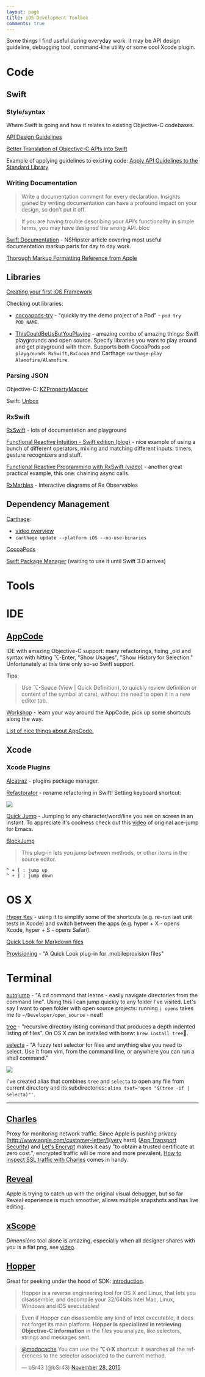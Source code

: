 ```yaml
---
layout: page
title: iOS Development Toolbox
comments: true
---
```


Some things I find useful during everyday work: it may be API design guideline, debugging tool, command-line utility or some cool Xcode plugin.

# Code

## Swift

### Style/syntax
Where Swift is going and how it relates to existing Objective-C codebases.

[API Design Guidelines](https://swift.org/documentation/api-design-guidelines.html)

[Better Translation of Objective-C APIs Into Swift](https://github.com/apple/swift-evolution/blob/master/proposals/0005-objective-c-name-translation.md)

Example of applying guidelines to existing code: 
[Apply API Guidelines to the Standard Library](https://github.com/apple/swift-evolution/blob/master/proposals/0006-apply-api-guidelines-to-the-standard-library.md)

### Writing Documentation

> Write a documentation comment for every declaration. Insights gained by writing documentation can have a profound impact on your design, so don’t put it off.

> If you are having trouble describing your API’s functionality in simple terms, you may have designed the wrong API.
bloc

[Swift Documentation](http://nshipster.com/swift-documentation/) - NSHipster article covering most useful documentation markup parts for day to day work.

[Thorough Markup Formatting Reference from Apple](https://developer.apple.com/library/mac/documentation/Xcode/Reference/xcode_markup_formatting_ref/)


## Libraries

[Creating your first iOS Framework](https://robots.thoughtbot.com/creating-your-first-ios-framework)

Checking out libraries:

- [cocoapods-try](https://github.com/CocoaPods/cocoapods-try) - "quickly try the demo project of a Pod" - `pod try POD_NAME`.

- [ThisCouldBeUsButYouPlaying](https://github.com/neonichu/ThisCouldBeUsButYouPlaying) - amazing combo of amazing things: Swift playgrounds and open source. Specify libraries you want to play around and get playground with them. Supports both CocoaPods `pod playgrounds RxSwift,RxCocoa` and Carthage `carthage-play Alamofire/Alamofire`.


### Parsing JSON
Objective-C: [KZPropertyMapper](https://github.com/krzysztofzablocki/KZPropertyMapper)

Swift: [Unbox](https://github.com/JohnSundell/Unbox)

### RxSwift

[RxSwift](https://github.com/ReactiveX/RxSwift) - lots of documentation and playground

[Functional Reactive Intuition - Swift edition (blog)](http://itchingpixels.com/blog/functional-reactive-intuition-swift/) - nice example of using a bunch of different operators, mixing and matching different inputs: timers, gesture recognizers and stuff.

[Functional Reactive Programming with RxSwift (video)](https://realm.io/news/slug-max-alexander-functional-reactive-rxswift/) - another great practical example, this one: chaining async calls.

[RxMarbles](http://rxmarbles.com) - Interactive diagrams of Rx Observables

## Dependency Management

[Carthage](https://github.com/Carthage/Carthage):

- [video overview](https://realm.io/news/swift-dependency-management-with-carthage/)
- `carthage update --platform iOS --no-use-binaries`

[CocoaPods](https://cocoapods.org/)

[Swift Package Manager](https://swift.org/package-manager) (waiting to use it until Swift 3.0 arrives)


# Tools

# IDE

## [AppCode](https://www.jetbrains.com/objc/)
IDE with amazing Objective-C support: many refactorings, fixing _old and syntax with hitting ⌥-Enter, "Show Usages", "Show History for Selection."
Unfortunately at this time only so-so Swift support.

Tips:

> Use ⌥-Space (View | Quick Definition), to quickly review definition or content of the symbol at caret, without the need to open it in a new editor tab.

[Workshop](https://github.com/JetBrains/appcode-workshop) - learn your way around the AppCode, pick up some shortcuts along the way.

[List of nice things about AppCode.](https://github.com/orta/AppCode/blob/master/delight.md)


## Xcode


### Xcode Plugins

[Alcatraz](http://alcatraz.io/) - plugins package manager.

[Refactorator](https://github.com/johnno1962/Refactorator) - rename refactoring in Swift! Setting keyboard shortcut:

![](https://cloud.githubusercontent.com/assets/1786033/12243180/0a0839ac-b895-11e5-93f8-7caaceb22250.png)



[Quick Jump](https://github.com/wiruzx/QuickJump) - Jumping to any character/word/line you see on screen in an instant. To appreciate it's coolness check out this [video](https://www.youtube.com/watch?v=UZkpmegySnc) of original ace-jump for Emacs. 

[BlockJump](https://github.com/tyeen/BlockJump)

> This plug-in lets you jump between methods, or other items in the source editor.

```
^ + [ : jump up
^ + ] : jump down
```

# OS X

[Hyper Key](https://msol.io/blog/tech/work-more-efficiently-on-your-mac-for-developers/#the-hyper-key) - using it to simplify some of the shortcuts (e.g. re-run last unit tests in Xcode) and switch between the apps (e.g. hyper + X - opens Xcode, hyper + S - opens Safari).

[Quick Look for Markdown files](https://github.com/toland/qlmarkdown)

[Provisioning](https://github.com/chockenberry/Provisioning) - "A Quick Look plug-in for .mobileprovision files"

# Terminal

[autojump](https://github.com/wting/autojump) - "A cd command that learns - easily navigate directories from the command line". Using this I can jump quickly to any folder I've visited. Let's say I want to open folder with open source projects: running `j opens` takes me to `~/Developer/open_source` - neat!

[tree](http://mama.indstate.edu/users/ice/tree/) - "recursive directory listing command that produces a depth indented listing of files". On OS X can be installed with brew: `brew install tree`.


[selecta](https://github.com/garybernhardt/selecta) - "A fuzzy text selector for files and anything else you need to select. Use it from vim, from the command line, or anywhere you can run a shell command."

![](https://camo.githubusercontent.com/0a2501433a908cd8c8012a273df6efa26c432939/68747470733a2f2f7261772e6769746875622e636f6d2f676172796265726e68617264742f73656c656374612f6d61737465722f64656d6f2e676966)

I've created alias that combines `tree` and `selecta` to open any file from current directory and its subdirectories: `alias tsof='open "$(tree -if | selecta)"'`.

---

## [Charles](http://www.charlesproxy.com/)
Proxy for monitoring network traffic. Since Apple is pushing privacy [http://www.apple.com/customer-letter/](very hard) ([App Transport Security](http://useyourloaf.com/blog/app-transport-security/)) and [Let's Encrypt](https://letsencrypt.org/) makes it easy "to obtain a trusted certificate at zero cost.", encrypted traffic will be more and more prevalent, [How to inspect SSL traffic with Charles](http://nsscreencast.com/episodes/73-ssl-pinning) comes in handy.

## [Reveal](http://revealapp.com/)

Apple is trying to catch up with the original visual debugger, but so far Reveal experience is much smoother, allows multiple snapshots and has live editing.

## [xScope](http://xscopeapp.com/)

_Dimensions_ tool alone is amazing, especially when all designer shares with you is a flat png, see [video](https://www.youtube.com/watch?v=BwctGB7w0G4).

## [Hopper](http://hopperapp.com/)

Great for peeking under the hood of SDK: [introduction](http://www.bartcone.com/new-blog/2014/11/26/hopper-lldb-for-ios-developers-a-gentle-introduction).

> Hopper is a reverse engineering tool for OS X and Linux, that lets you disassemble, and decompile your 32/64bits Intel Mac, Linux, Windows and iOS executables!

> Even if Hopper can disassemble any kind of Intel executable, it does not forget its main platform. __Hopper is specialized in retrieving Objective-C information__ in the files you analyze, like selectors, strings and messages sent.


<blockquote class="twitter-tweet" data-lang="en"><p lang="en" dir="ltr"><a href="https://twitter.com/modocache">@modocache</a> You can use the <b>⌥⇧X</b> shortcut: it searches all the references to the selector associated to the current method.</p>&mdash; bSr43 (@bSr43) <a href="https://twitter.com/bSr43/status/670662694459043841">November 28, 2015</a></blockquote>
<script async src="//platform.twitter.com/widgets.js" charset="utf-8"></script>


